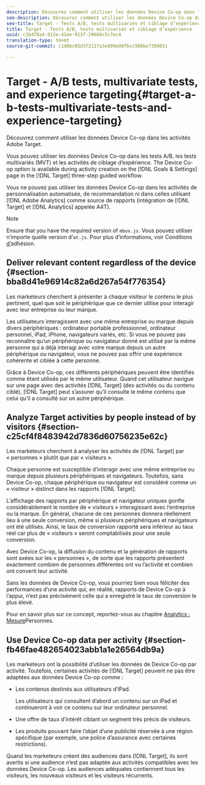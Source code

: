 ```yaml
---
description: Découvrez comment utiliser les données Device Co-op dans les activités Adobe Target.
seo-description: Découvrez comment utiliser les données Device Co-op dans les activités Adobe Target.
seo-title: Target - Tests A/B, tests multivariés et ciblage d’expérience
title: Target - Tests A/B, tests multivariés et ciblage d’expérience
uuid: c1b478a4-812e-41ee-913f-29666c5c7ec4
translation-type: tm+mt
source-git-commit: c1d0bc05d3f211fa3e899e98fbcc908be7399031

---
```



# Target - A/B tests, multivariate tests, and experience targeting{#target-a-b-tests-multivariate-tests-and-experience-targeting}

Découvrez comment utiliser les données Device Co-op dans les activités Adobe Target.

Vous pouvez utiliser les données Device Co-op dans les tests A/B, les tests multivariés (MVT) et les activités de ciblage d’expérience. The Device Co-op option is available during activity creation on the [!DNL Goals & Settings] page in the [!DNL Target] three-step guided workflow.

Vous ne pouvez pas utiliser les données Device Co-op dans les activités de personnalisation automatisée, de recommandation ni dans celles utilisant [!DNL Adobe Analytics] comme source de rapports (intégration de [!DNL Target] et [!DNL Analytics] appelée A4T).

>[!NOTE]
>
>Ensure that you have the required version of `mbox.js`. Vous pouvez utiliser n’importe quelle version d’`at.js`. Pour plus d’informations, voir Conditions [d’](../about/requirements.md#concept-31d3d165d22546afbedf023d32ad3a43)adhésion.

## Deliver relevant content regardless of the device {#section-bba8d41e96914c82a6d267a54f776354}

Les marketeurs cherchent à présenter à chaque visiteur le contenu le plus pertinent, quel que soit le périphérique que ce dernier utilise pour interagir avec leur entreprise ou leur marque.

Les utilisateurs interagissent avec une même entreprise ou marque depuis divers périphériques : ordinateur portable professionnel, ordinateur personnel, iPad, iPhone, navigateurs variés, etc. Si vous ne pouvez pas reconnaître qu’un périphérique ou navigateur donné est utilisé par la même personne qui a déjà interagi avec votre marque depuis un autre périphérique ou navigateur, vous ne pouvez pas offrir une expérience cohérente et ciblée à cette personne.

Grâce à Device Co-op, ces différents périphériques peuvent être identifiés comme étant utilisés par le même utilisateur. Quand cet utilisateur navigue sur une page avec des activités [!DNL Target] (des activités ou du contenu ciblé), [!DNL Target] peut s’assurer qu’il consulte le même contenu que celui qu’il a consulté sur un autre périphérique.

## Analyze Target activities by people instead of by visitors {#section-c25cf4f8483942d7836d60756235e62c}

Les marketeurs cherchent à analyser les activités de [!DNL Target] par « personnes » plutôt que par « visiteurs ».

Chaque personne est susceptible d’interagir avec une même entreprise ou marque depuis plusieurs périphériques et navigateurs. Toutefois, sans Device Co-op, chaque périphérique ou navigateur est considéré comme un « visiteur » distinct dans les rapports [!DNL Target].

L’affichage des rapports par périphérique et navigateur uniques gonfle considérablement le nombre de « visiteurs » interagissant avec l’entreprise ou la marque. En général, chacune de ces personnes donnera réellement lieu à une seule conversion, même si plusieurs périphériques et navigateurs ont été utilisés. Ainsi, le taux de conversion rapporté sera inférieur au taux réel car plus de « visiteurs » seront comptabilisés pour une seule conversion.

Avec Device Co-op, la diffusion du contenu et la génération de rapports sont axées sur les « personnes », de sorte que les rapports présentent exactement combien de personnes différentes ont vu l’activité et combien ont converti leur activité.

Sans les données de Device Co-op, vous pourriez bien vous féliciter des performances d’une activité qui, en réalité, rapports de Device Co-op à l’appui, n’est pas précisément celle qui a enregistré le taux de conversion le plus élevé.

Pour en savoir plus sur ce concept, reportez-vous au chapitre [Analytics : Mesure](../other-solutions/people.md#concept-8c57cd3904974e078d7fbf84ac9c2d63)Personnes.

## Use Device Co-op data per activity {#section-fb46fae482654023abb1a1e26564db9a}

Les marketeurs ont la possibilité d’utiliser les données de Device Co-op par activité. Toutefois, certaines activités de [!DNL Target] peuvent ne pas être adaptées aux données Device Co-op comme :

* Les contenus destinés aux utilisateurs d’iPad.

   Les utilisateurs qui consultent d’abord un contenu sur un iPad et continueront à voir ce contenu sur leur ordinateur personnel.

* Une offre de taux d’intérêt ciblant un segment très précis de visiteurs.
* Les produits pouvant faire l’objet d’une publicité réservée à une région spécifique (par exemple, une police d’assurance avec certaines restrictions).

Quand les marketeurs créent des audiences dans [!DNL Target], ils sont avertis si une audience n’est pas adaptée aux activités compatibles avec les données Device Co-op. Les audiences adéquates contiennent tous les visiteurs, les nouveaux visiteurs et les visiteurs récurrents.
